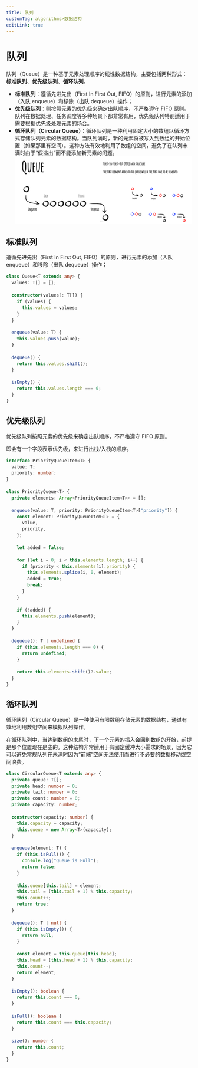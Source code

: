 ```yaml
---
title: 队列
customTag: algorithms>数据结构
editLink: true
---
```


# 队列

队列（Queue）是一种基于元素处理顺序的线性数据结构，主要包括两种形式：**标准队列**、**优先级队列**、**循环队列**。

- **标准队列**：遵循先进先出（First In First Out, FIFO）的原则，进行元素的添加（入队 enqueue）和移除（出队 dequeue）操作；
- **优先级队列**：则按照元素的优先级来确定出队顺序，不严格遵守 FIFO 原则。队列在数据处理、任务调度等多种场景下都非常有用，优先级队列特别适用于需要根据优先级处理元素的场合。
- **循环队列（Circular Queue）**：循环队列是一种利用固定大小的数组以循环方式存储队列元素的数据结构。当队列满时，新的元素将被写入到数组的开始位置（如果那里有空间）。这种方法有效地利用了数组的空间，避免了在队列未满时由于“假溢出”而不能添加新元素的问题。
  ![image.png](https://raw.githubusercontent.com/hua-bang/assert-store/master/20240310102929.png)

## 标准队列

遵循先进先出（First In First Out, FIFO）的原则，进行元素的添加（入队 enqueue）和移除（出队 dequeue）操作；

```ts
class Queue<T extends any> {
  values: T[] = [];

  constructor(values?: T[]) {
    if (values) {
      this.values = values;
    }
  }

  enqueue(value: T) {
    this.values.push(value);
  }

  dequeue() {
    return this.values.shift();
  }

  isEmpty() {
    return this.values.length === 0;
  }
}
```

## 优先级队列

优先级队列按照元素的优先级来确定出队顺序，不严格遵守 FIFO 原则。

即会有一个字段表示优先级，来进行出栈/入栈的顺序。

```ts
interface PriorityQueueItem<T> {
  value: T;
  priority: number;
}

class PriorityQueue<T> {
  private elements: Array<PriorityQueueItem<T>> = [];

  enqueue(value: T, priority: PriorityQueueItem<T>["priority"]) {
    const element: PriorityQueueItem<T> = {
      value,
      priority,
    };

    let added = false;

    for (let i = 0; i < this.elements.length; i++) {
      if (priority < this.elements[i].priority) {
        this.elements.splice(i, 0, element);
        added = true;
        break;
      }
    }

    if (!added) {
      this.elements.push(element);
    }
  }

  dequeue(): T | undefined {
    if (this.elements.length === 0) {
      return undefined;
    }

    return this.elements.shift()?.value;
  }
}
```

## 循环队列

循环队列（Circular Queue）是一种使用有限数组存储元素的数据结构，通过有效地利用数组空间来模拟队列操作。

在循环队列中，当达到数组的末尾时，下一个元素的插入会回到数组的开始，前提是那个位置现在是空的。这种结构非常适用于有固定缓冲大小需求的场景，因为它可以避免常规队列在未满时因为“前端”空间无法使用而进行不必要的数据移动或空间浪费。

```ts
class CircularQueue<T extends any> {
  private queue: T[];
  private head: number = 0;
  private tail: number = 0;
  private count: number = 0;
  private capacity: number;

  constructor(capacity: number) {
    this.capacity = capacity;
    this.queue = new Array<T>(capacity);
  }

  enqueue(element: T) {
    if (this.isFull()) {
      console.log("Queue is Full");
      return false;
    }

    this.queue[this.tail] = element;
    this.tail = (this.tail + 1) % this.capacity;
    this.count++;
    return true;
  }

  dequeue(): T | null {
    if (this.isEmpty()) {
      return null;
    }

    const element = this.queue[this.head];
    this.head = (this.head + 1) % this.capacity;
    this.count--;
    return element;
  }

  isEmpty(): boolean {
    return this.count === 0;
  }

  isFull(): boolean {
    return this.count === this.capacity;
  }

  size(): number {
    return this.count;
  }
}
```
